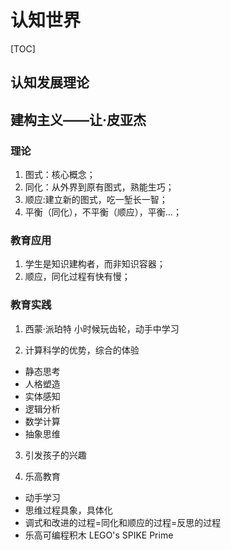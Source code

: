 # 认知世界

[TOC]
## 认知发展理论

## 建构主义——让·皮亚杰

### 理论

1. 图式：核心概念；
2. 同化：从外界到原有图式，熟能生巧；
3. 顺应:建立新的图式，吃一堑长一智；
4. 平衡（同化），不平衡（顺应），平衡...；

### 教育应用

1. 学生是知识建构者，而非知识容器；
2. 顺应，同化过程有快有慢；

### 教育实践

1. 西蒙·派珀特 小时候玩齿轮，动手中学习

2. 计算科学的优势，综合的体验

- 静态思考
- 人格塑造
- 实体感知
- 逻辑分析
- 数学计算
- 抽象思维

3. 引发孩子的兴趣

4. 乐高教育

- 动手学习
- 思维过程具象，具体化
- 调式和改进的过程=同化和顺应的过程=反思的过程
- 乐高可编程积木 LEGO's SPIKE Prime
